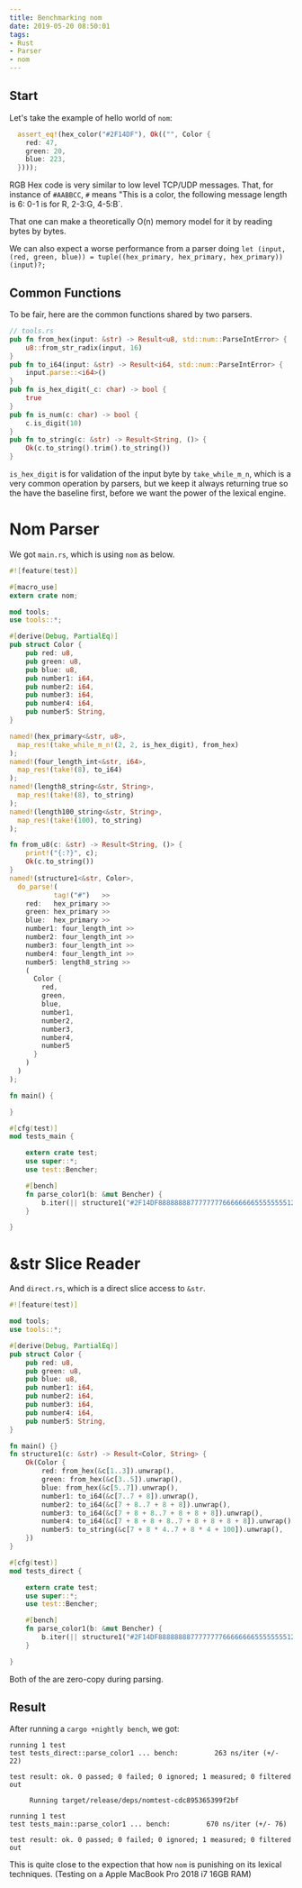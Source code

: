 ```yaml
---
title: Benchmarking nom
date: 2019-05-20 08:50:01
tags:
- Rust
- Parser
- nom
---
```


## Start

Let's take the example of hello world of `nom`:

```Rust
  assert_eq!(hex_color("#2F14DF"), Ok(("", Color {
    red: 47,
    green: 20,
    blue: 223,
  })));
```

RGB Hex code is very similar to low level TCP/UDP messages. That, for instance of `#AABBCC`, `#` means "This is a color, the following message length is 6: 0-1 is for R, 2-3:G, 4-5:B`.

That one can make a theoretically O(n) memory model for it by reading bytes by bytes.

We can also expect a worse performance from a parser doing `let (input, (red, green, blue)) = tuple((hex_primary, hex_primary, hex_primary))(input)?;`


## Common Functions

To be fair, here are the common functions shared by two parsers.
```Rust
// tools.rs
pub fn from_hex(input: &str) -> Result<u8, std::num::ParseIntError> {
    u8::from_str_radix(input, 16)
}
pub fn to_i64(input: &str) -> Result<i64, std::num::ParseIntError> {
    input.parse::<i64>()
}
pub fn is_hex_digit(_c: char) -> bool {
    true
}
pub fn is_num(c: char) -> bool {
    c.is_digit(10)
}
pub fn to_string(c: &str) -> Result<String, ()> {
    Ok(c.to_string().trim().to_string())
}
```

`is_hex_digit` is for validation of the input byte by `take_while_m_n`, which is a very common operation by parsers, but we keep it always returning true so the have the baseline first, before we want the power of the lexical engine.


# Nom Parser

We got `main.rs`, which is using `nom` as below.

```Rust
#![feature(test)]

#[macro_use]
extern crate nom;

mod tools;
use tools::*;

#[derive(Debug, PartialEq)]
pub struct Color {
    pub red: u8,
    pub green: u8,
    pub blue: u8,
    pub number1: i64,
    pub number2: i64,
    pub number3: i64,
    pub number4: i64,
    pub number5: String,
}

named!(hex_primary<&str, u8>,
  map_res!(take_while_m_n!(2, 2, is_hex_digit), from_hex)
);
named!(four_length_int<&str, i64>,
  map_res!(take!(8), to_i64)
);
named!(length8_string<&str, String>,
  map_res!(take!(8), to_string)
);
named!(length100_string<&str, String>,
  map_res!(take!(100), to_string)
);

fn from_u8(c: &str) -> Result<String, ()> {
    print!("{:?}", c);
    Ok(c.to_string())
}
named!(structure1<&str, Color>,
  do_parse!(
           tag!("#")   >>
    red:   hex_primary >>
    green: hex_primary >>
    blue:  hex_primary >>
    number1: four_length_int >>
    number2: four_length_int >>
    number3: four_length_int >>
    number4: four_length_int >>
    number5: length8_string >>
    (
      Color {
        red,
        green,
        blue,
        number1,
        number2,
        number3,
        number4,
        number5
      }
    )
  )
);

fn main() {

}

#[cfg(test)]
mod tests_main {

    extern crate test;
    use super::*;
    use test::Bencher;

    #[bench]
    fn parse_color1(b: &mut Bencher) {
        b.iter(|| structure1("#2F14DF888888887777777766666666555555551234567890123456789012345678901234567890123456789012345678901234567890123456789012345678901234567890"));
    }

}
```

# &str Slice Reader

And `direct.rs`, which is a direct slice access to `&str`.

```Rust
#![feature(test)]

mod tools;
use tools::*;

#[derive(Debug, PartialEq)]
pub struct Color {
    pub red: u8,
    pub green: u8,
    pub blue: u8,
    pub number1: i64,
    pub number2: i64,
    pub number3: i64,
    pub number4: i64,
    pub number5: String,
}

fn main() {}
fn structure1(c: &str) -> Result<Color, String> {
    Ok(Color {
        red: from_hex(&c[1..3]).unwrap(),
        green: from_hex(&c[3..5]).unwrap(),
        blue: from_hex(&c[5..7]).unwrap(),
        number1: to_i64(&c[7..7 + 8]).unwrap(),
        number2: to_i64(&c[7 + 8..7 + 8 + 8]).unwrap(),
        number3: to_i64(&c[7 + 8 + 8..7 + 8 + 8 + 8]).unwrap(),
        number4: to_i64(&c[7 + 8 + 8 + 8..7 + 8 + 8 + 8 + 8]).unwrap(),
        number5: to_string(&c[7 + 8 * 4..7 + 8 * 4 + 100]).unwrap(),
    })
}

#[cfg(test)]
mod tests_direct {

    extern crate test;
    use super::*;
    use test::Bencher;

    #[bench]
    fn parse_color1(b: &mut Bencher) {
        b.iter(|| structure1("#2F14DF888888887777777766666666555555551234567890123456789012345678901234567890123456789012345678901234567890123456789012345678901234567890"));
    }

}
```

Both of the are zero-copy during parsing.


## Result

After running a `cargo +nightly bench`, we got:

```console
running 1 test
test tests_direct::parse_color1 ... bench:         263 ns/iter (+/- 22)

test result: ok. 0 passed; 0 failed; 0 ignored; 1 measured; 0 filtered out

     Running target/release/deps/nomtest-cdc895365399f2bf

running 1 test
test tests_main::parse_color1 ... bench:         670 ns/iter (+/- 76)

test result: ok. 0 passed; 0 failed; 0 ignored; 1 measured; 0 filtered out
```

This is quite close to the expection that how `nom` is punishing on its lexical techniques. (Testing on a Apple MacBook Pro 2018 i7 16GB RAM)